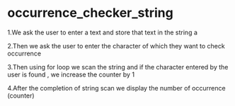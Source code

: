 # occurrence_checker_string
1.We ask the user to enter a text and store that text in the string a

2.Then we ask the user to enter the character of which they want to check occurrence

3.Then using for loop we scan the string and if the character entered by the user is found , we increase the counter by 1

4.After the completion of string scan we display the number of occurrence (counter)
